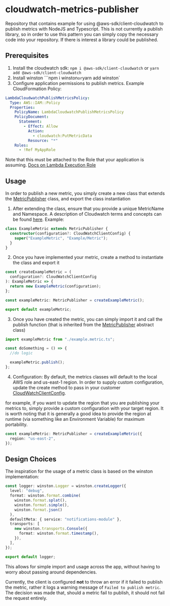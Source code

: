 # cloudwatch-metrics-publisher

Repository that contains example for using @aws-sdk/client-cloudwatch to publish metrics with NodeJS and Typescript. This is not currently a publish library, so in order to use this pattern you can simply copy the necessary code into your repository. If there is interest a library could be published.

## Prerequisites

1. Install the cloudwatch sdk: `npm i @aws-sdk/client-cloudwatch` or `yarn add @aws-sdk/client-cloudwatch`
2. Install winston ```npm i winston` or `yarn add winston`
3. Configure application permissions to publish metrics. Example CloudFormation Policy:

```yaml
LambdaCloudwatchPublishMetricsPolicy:
  Type: AWS::IAM::Policy
  Properties:
    PolicyName: LambdaCloudwatchPublishMetricsPolicy
    PolicyDocument:
      Statement:
        - Effect: Allow
          Action:
            - cloudwatch:PutMetricData
          Resource: "*"
    Roles:
      - !Ref MyAppRole
```

Note that this must be attached to the Role that your application is assuming. [Docs on Lambda Execution Role](https://docs.aws.amazon.com/lambda/latest/dg/lambda-intro-execution-role.html)

## Usage

In order to publish a new metric, you simply create a new class that extends the [MetricPublisher](metrics.client.ts) class, and export the class instantiation

1. After extending the class, ensure that you provide a unique MetricName and Namespace. A description of Cloudwatch terms and concepts can be found [here](https://docs.aws.amazon.com/AmazonCloudWatch/latest/monitoring/cloudwatch_concepts.html). Example:

```typescript
class ExampleMetric extends MetricPublisher {
  constructor(configuration?: CloudWatchClientConfig) {
    super("ExampleMetric", "Example/Metric");
  }
}
```

2. Once you have implemented your metric, create a method to instantiate the class and export it

```typescript
const createExampleMetric = (
  configuration?: CloudWatchClientConfig
): ExampleMetric => {
  return new ExampleMetric(configuration);
};

const exampleMetric: MetricPublisher = createExampleMetric();

export default exampleMetric;
```

3. Once you have created the metric, you can simply import it and call the publish function (that is inherited from the [MetricPublisher](metrics.client.ts) abstract class)

```typescript
import exampleMetric from "./example.metric.ts";

const doSomething = () => {
  //do logic

  exampleMetric.publish();
};
```

4. Configuration: By default, the metrics classes will default to the local AWS role and us-east-1 region. In order to supply custom configuration, update the create method to pass in your customer [CloudWatchClientConfig](https://docs.aws.amazon.com/AWSJavaScriptSDK/v3/latest/clients/client-cloudwatch/interfaces/cloudwatchclientconfig.html).

for example, if you want to update the region that you are publishing your metrics to, simply provide a custom configuration with your target region. It is worth noting that it is generally a good idea to provide the region at runtime (via something like an Environment Variable) for maximum portability.

```typescript
const exampleMetric: MetricPublisher = createExampleMetric({
  region: "us-east-2",
});
```

## Design Choices

The inspiration for the usage of a metric class is based on the winston implementation:

```typescript
const logger: winston.Logger = winston.createLogger({
  level: "debug",
  format: winston.format.combine(
    winston.format.splat(),
    winston.format.simple(),
    winston.format.json()
  ),
  defaultMeta: { service: "notifications-module" },
  transports: [
    new winston.transports.Console({
      format: winston.format.timestamp(),
    }),
  ],
});

export default logger;
```

This allows for simple import and usage across the app, without having to worry about passing around dependencies.

Currently, the client is configured **not** to throw an error if it failed to publish the metric, rather it logs a warning message of `Failed to publish metric`. The decision was made that, should a metric fail to publish, it should not fail the request entirely.
